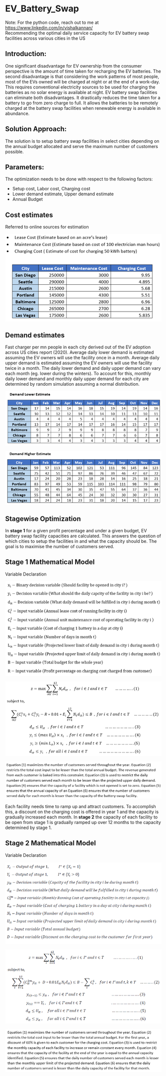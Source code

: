 # EV_Battery_Swap
Note: For the python code, reach out to me at https://www.linkedin.com/in/vishalkannan/  
Recommending the optimal daily service capacity for EV battery swap facilities across various cities in the US

## Introduction:

One significant disadvantage for EV ownership from the consumer perspective is the amount of time taken for recharging the EV batteries.
The second disadvantage is that considering the work patterns of most people, most of the EVs owned will be charged at night or at the end of a work-day.
This requires conventional electricity sources to be used for charging the batteries as no solar energy is available at night.
EV battery swap facilities can eliminate both disadvantages.
It drastically reduces the time taken for a battery to go from zero charge to full.
It allows the batteries to be remotely charged at the battery swap facilities when renewable energy is available in abundance.

## Solution Approach:

The solution is to setup battery swap facilities in select cities depending on the annual budget allocated and serve the maximum number of customers possible.

## Parameters:

The optimization needs to be done with respect to the following factors:
* Setup cost, Labor cost, Charging cost
* Lower demand estimate, Upper demand estimate
* Annual Budget

## Cost estimates

Referred to online sources for estimation

![](Cost_Estimate.png)

## Demand estimates

Fast charger per mn people in each city derived out of the EV adoption across US cities report (2020). Average daily lower demand is estimated assuming the EV owners will use the facility once in a month. Average daily upper demand is estimated assuming the EV owners will use the facility twice in a month. The daily lower demand and daily upper demand can vary each month (eg. lower during the winters). To account for this, monthly daily lower demand and monthly daily upper demand for each city are determined by random simulation assuming a normal distribution.

![](Lower_Demand.png)

![](Upper_Demand.png)

## Stagewise Optimization

In **stage 1** for a given profit percentage and under a given budget, EV battery swap facility capacities are calculated. This answers the question of which cities to setup the facilities in and what the capacity should be. The goal is to maximise the number of customers served. 

## Stage 1 Mathematical Model

Variable Declaration

![](Variables_Decl.png)

![](Math_Formulation.png)

![](Constraints_Desc.png)

Each facility needs time to ramp up and attract customers. To accomplish this, a discount on the charging cost is offered in year 1 and the capacity is gradually increased each month. In **stage 2** the capacity of each facility to be open from stage 1 is gradually ramped up over 12 months to the capacity determined by stage 1.

## Stage 2 Mathematical Model

Variable Declaration

![](Variables_Decl2.png)

![](Math_Formulation2.png)

![](Constraints_Desc2.png)
